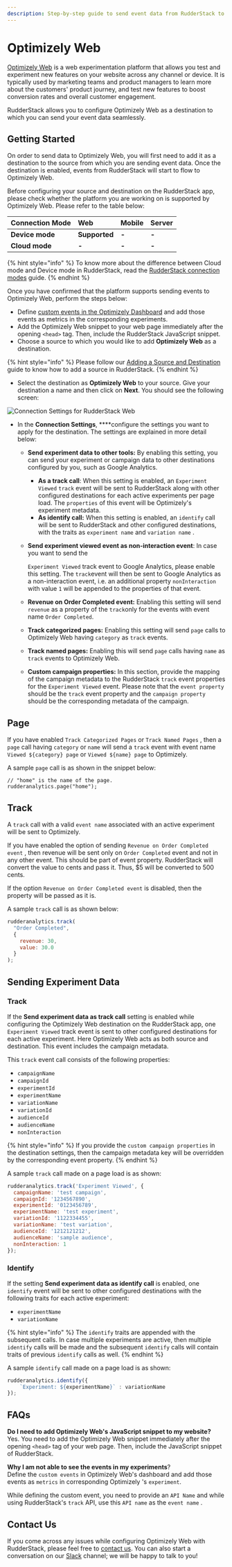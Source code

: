 ```yaml
---
description: Step-by-step guide to send event data from RudderStack to Optimizely Web
---
```


# Optimizely Web

[Optimizely Web](https://www.optimizely.com/platform/experimentation/) is a web experimentation platform that allows you test and experiment new features on your website across any channel or device. It is typically used by marketing teams and product managers to learn more about the customers' product journey, and test new features to boost conversion rates and overall customer engagement.

RudderStack allows you to configure Optimizely Web as a destination to which you can send your event data seamlessly.

## Getting Started

On order to send data to Optimizely Web, you will first need to add it as a destination to the source from which you are sending event data. Once the destination is enabled, events from RudderStack will start to flow to Optimizely Web. 

Before configuring your source and destination on the RudderStack app, please check whether the platform you are working on is supported by Optimizely Web. Please refer to the table below:

| **Connection Mode** | **Web** | **Mobile** | **Server** |
| :--- | :--- | :--- | :--- |
| **Device mode** | **Supported** | **-** | **-** |
| **Cloud mode** | **-** | **-** | **-** |

{% hint style="info" %}
To know more about the difference between Cloud mode and Device mode in RudderStack, read the [RudderStack connection modes](https://docs.rudderstack.com/get-started/rudderstack-connection-modes) guide.
{% endhint %}

Once you have confirmed that the platform supports sending events to Optimizely Web, perform the steps below:

* Define [custom events in the Optimizely Dashboard](https://help.optimizely.com/Build_Campaigns_and_Experiments/Custom_events_in_Optimizely_X) and add those events as metrics in the corresponding experiments.
* Add the Optimizely Web snippet to your web page immediately after the opening `<head>` tag. Then, include the RudderStack JavaScript snippet.
*  Choose a source to which you would like to add **Optimizely Web** as a destination.

{% hint style="info" %}
Please follow our [Adding a Source and Destination](https://docs.rudderstack.com/getting-started/adding-source-and-destination-rudderstack) guide to know how to add a source in RudderStack.
{% endhint %}

* Select the destination as **Optimizely Web** to your source. Give your destination a name and then click on **Next**. You should see the following screen:

![Connection Settings for RudderStack Web](../.gitbook/assets/image%20%2850%29.png)

* In the **Connection Settings**, ****configure the settings you want to apply for the destination. The settings are explained in more detail below: 
  * **Send experiment data to other tools:** By enabling this setting, you can send your experiment or campaign data to other destinations configured by you, such as Google Analytics.
    * **As a track call**: When this setting is enabled, an `Experiment Viewed` `track` event will be sent to RudderStack along with other configured destinations for each active experiments per page load. The `properties` of this event will be Optimizely's experiment metadata.
    * **As identify call:** When this setting is enabled, an `identify` call will be sent to RudderStack and other configured destinations, with the traits as `experiment name` and `variation name` . 
  * **Send experiment viewed event as non-interaction event**: In case you want to send the 

    `Experiment Viewed` track event to Google Analytics, please enable this setting. The `track`event will then be sent to Google Analytics as a non-interaction event, i.e. an additional property `nonInteraction` with value `1` will be appended to the properties of that event.  

  * **Revenue on Order Completed event:** Enabling this setting will send `revenue` as a property of the `track`only for the events with event name `Order Completed`. 
  * **Track categorized pages:** Enabling this setting will send `page` calls to Optimizely Web having `category` as `track` events. 
  * **Track named pages:** Enabling this will send `page` calls having `name` as `track` events to Optimizely Web. 
  * **Custom campaign properties:** In this section, provide the mapping of the campaign metadata to the RudderStack `track` event properties for the `Experiment Viewed`  event. Please note that the `event property` should be the `track` event property and the `campaign property` should be the corresponding metadata of the campaign.

## Page

If you have enabled `Track Categorized Pages` or `Track Named Pages` , then a `page` call having `category` or `name` will send a `track` event with event name `Viewed ${category} page` or `Viewed ${name} page` to Optimizely.

A sample `page` call is as shown in the snippet below:

```text
// "home" is the name of the page. 
rudderanalytics.page("home");
```

## Track

A `track` call with a valid `event name` associated with an active experiment will be sent to Optimizely. 

If you have enabled the option of sending `Revenue on Order Completed event` , then revenue will be sent only on `Order Completed` event and not in any other event. This should be part of event property. RudderStack will convert the value to cents and pass it. Thus, $5 will be converted to 500 cents.

If the option `Revenue on Order Completed event` is disabled, then the property will be passed as it is.

A sample `track` call is as shown below:

```javascript
rudderanalytics.track(
  "Order Completed",
  {
    revenue: 30,
    value: 30.0
  }
);
```

## Sending Experiment Data

### Track

If the **Send experiment data as track call** setting is enabled while configuring the Optimizely Web destination on the RudderStack app, one `Experiment Viewed` track event is sent to other configured destinations for each active experiment. Here Optimizely Web acts as both source and destination. This event includes the campaign metadata.

This `track` event call consists of the following properties:

* `campaignName` 
* `campaignId` 
* `experimentId` 
* `experimentName` 
* `variationName` 
* `variationId` 
* `audienceId` 
* `audienceName` 
* `nonInteraction` 

{% hint style="info" %}
If you provide the `custom campaign properties` in the destination settings, then the campaign metadata key will be overridden by the corresponding event property. 
{% endhint %}

A sample `track` call made on a page load is as shown:

```javascript
rudderanalytics.track('Experiment Viewed', {
  campaignName: 'test campaign',
  campaignId: '1234567890',
  experimentId: '0123456789',
  experimentName: 'test experiment',
  variationId: '1122334455',
  variationName: 'test variation',
  audienceId: '1212121212',
  audienceName: 'sample audience',
  nonInteraction: 1
});
```

### Identify

If the setting **Send experiment data as identify call** is enabled, one `identify` event will be sent to other configured destinations with the following traits for each active experiment:

* `experimentName` 
* `variationName`

{% hint style="info" %}
The `identify` traits are appended with the subsequent calls. In case multiple experiments are active, then multiple `identify` calls will be made and the subsequent `identify` calls will contain traits of previous `identify` calls as well.
{% endhint %}

A sample `identify` call made on a page load is as shown:

```javascript
rudderanalytics.identify({
    `Experiment: ${experimentName}` : variationName
});
```

## FAQs

**Do I need to add Optimizely Web's JavaScript snippet to my website?**  
Yes. You need to add the Optimizely Web snippet immediately after the opening `<head>` tag of your web page. Then, include the JavaScript snippet of RudderStack.

**Why I am not able to see the events in my experiments**?  
Define the `custom events` in Optimizely Web's dashboard and add those events as `metrics` in corresponding Optimizely 's `experiment`. 

While defining the custom event, you need to provide an `API Name` and while using RudderStack's `track` API, use this `API name` as the `event name` .

## Contact Us

If you come across any issues while configuring Optimizely Web with RudderStack, please feel free to [contact us](mailto:%20contact@rudderstack.com). You can also start a conversation on our [Slack](https://resources.rudderstack.com/join-rudderstack-slack) channel; we will be happy to talk to you!

